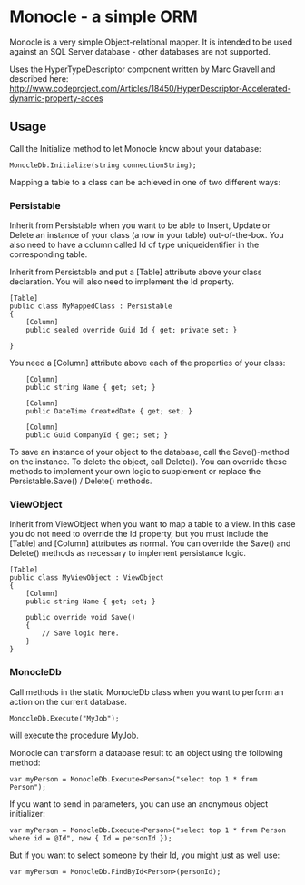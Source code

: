 ﻿Monocle - a simple ORM
=====

Monocle is a very simple Object-relational mapper. It is intended to be used against an SQL Server database - other databases are not supported.

Uses the HyperTypeDescriptor component written by Marc Gravell and described here: http://www.codeproject.com/Articles/18450/HyperDescriptor-Accelerated-dynamic-property-acces

## Usage

Call the Initialize method to let Monocle know about your database:

    MonocleDb.Initialize(string connectionString);

Mapping a table to a class can be achieved in one of two different ways:

### Persistable

Inherit from Persistable when you want to be able to Insert, Update or Delete an instance of your class (a row in your table) out-of-the-box. You also need to have a column called Id of type uniqueidentifier in the corresponding table.

Inherit from Persistable and put a [Table] attribute above your class declaration. You will also need to implement the Id property.

    [Table]
    public class MyMappedClass : Persistable
    {
        [Column]
        public sealed override Guid Id { get; private set; }

    }

You need a [Column] attribute above each of the properties of your class:

        [Column]
        public string Name { get; set; }

        [Column]
        public DateTime CreatedDate { get; set; }

        [Column]
        public Guid CompanyId { get; set; }

To save an instance of your object to the database, call the Save()-method on the instance. To delete the object, call Delete(). You can override these methods to implement your own logic to supplement or replace the Persistable.Save() / Delete() methods.

### ViewObject

Inherit from ViewObject when you want to map a table to a view. In this case you do not need to override the Id property, but you must include the [Table] and [Column] attributes as normal. You can override the Save() and Delete() methods as necessary to implement persistance logic.

    [Table]
    public class MyViewObject : ViewObject
    {
        [Column]
        public string Name { get; set; }

        public override void Save()
        {
            // Save logic here.
        }
    }

### MonocleDb

Call methods in the static MonocleDb class when you want to perform an action on the current database.

    MonocleDb.Execute("MyJob");

will execute the procedure MyJob.

Monocle can transform a database result to an object using the following method:

    var myPerson = MonocleDb.Execute<Person>("select top 1 * from Person");

If you want to send in parameters, you can use an anonymous object initializer: 

    var myPerson = MonocleDb.Execute<Person>("select top 1 * from Person where id = @Id", new { Id = personId });

But if you want to select someone by their Id, you might just as well use:

    var myPerson = MonocleDb.FindById<Person>(personId);


